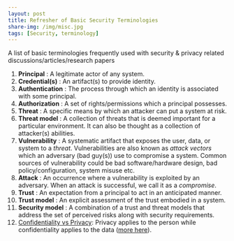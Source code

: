```yaml
---
layout: post
title: Refresher of Basic Security Terminologies
share-img: /img/misc.jpg
tags: [Security, terminology]
---
```

A list of basic terminologies frequently used with security & privacy related discussions/articles/research papers

1. **Principal** : A legitimate actor of any system.
2. **Credential(s)** : An artifact(s) to provide identity.
3. **Authentication** : The process through which an identity is associated with some principal.
4. **Authorization** : A set of rights/permissions which a principal possesses.
5. **Threat** : A specific means by which an attacker can put a system at risk.
6. **Threat model** : A collection of threats that is deemed important for a particular environment. It can also be thought as a collection of attacker(s) abilities.
7. **Vulnerability** : A systematic artifact that exposes the user, data, or system to a _threat_. Vulnerabilities are also known as _attack vectors_ which an adversary (bad guy(s)) use to compromise a system. Common sources of vulnerability could be bad software/hardware design, bad policy/configuration, system misuse etc.
8. **Attack** : An occurrence where a vulnerability is exploited by an adversary. When an attack is successful, we call it as a _compromise_.
9. **Trust** : An expectation from a principal to act in an anticipated manner.
10. **Trust model** : An explicit assessment of the trust embodied in a system.
11. **Security model** : A combination of a trust and threat models that address the set of perceived risks along with security requirements.
12. [Confidentiality vs Privacy](https://securitytoday.com/articles/2014/05/23/what-everyone-should-know-about-privacy-security-and-confidentiality.aspx): Privacy applies to the person while confidentiality applies to the data ([more here](https://research.uci.edu/compliance/human-research-protections/docs/privacy-confidentiality-hrp.pdf)).
